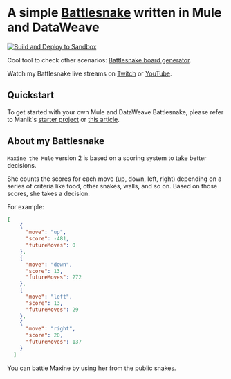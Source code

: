 # A simple [Battlesnake](http://play.battlesnake.com) written in Mule and DataWeave

[![Build and Deploy to Sandbox](https://github.com/alexandramartinez/mule-battlesnake/actions/workflows/build.yml/badge.svg)](https://github.com/alexandramartinez/mule-battlesnake/actions/workflows/build.yml)

Cool tool to check other scenarios: [Battlesnake board generator](https://nettogrof.github.io/battle-snake-board-generator/).

Watch my Battlesnake live streams on [Twitch](https://www.twitch.tv/devalexmartinez) or [YouTube](https://www.youtube.com/playlist?list=PLb61lESgk6hi60IazebMZ7pmZBZeIcEKt).

## Quickstart

To get started with your own Mule and DataWeave Battlesnake, please refer to Manik's [starter project](https://github.com/manikmagar/mule-battlesnake-starter) or [this article](https://www.prostdev.com/post/how-to-develop-a-battlesnake-using-a-mulesoft-api-and-the-dataweave-language).

## About my Battlesnake

`Maxine the Mule` version 2 is based on a scoring system to take better decisions. 

She counts the scores for each move (up, down, left, right) depending on a series of criteria like food, other snakes, walls, and so on. Based on those scores, she takes a decision.

For example:

```json
[
    {
      "move": "up",
      "score": -481,
      "futureMoves": 0
    },
    {
      "move": "down",
      "score": 13,
      "futureMoves": 272
    },
    {
      "move": "left",
      "score": 13,
      "futureMoves": 29
    },
    {
      "move": "right",
      "score": 20,
      "futureMoves": 137
    }
  ]
```

You can battle Maxine by using her from the public snakes.
